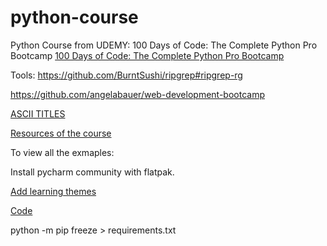 # python-course
Python Course from UDEMY:  100 Days of Code: The Complete Python Pro Bootcamp
[100 Days of Code: The Complete Python Pro Bootcamp](https://www.udemy.com/course/100-days-of-code/?couponCode=ST8MT40924)

Tools: https://github.com/BurntSushi/ripgrep#ripgrep-rg


https://github.com/angelabauer/web-development-bootcamp


[ASCII TITLES](http://patorjk.com/software/taag/#p=display&f=Graffiti&t=Type%20Something%20)


[Resources of the course](https://github.com/mschwarzmueller/angular-complete-guide-course-resources)


To view all the exmaples:

Install pycharm community with flatpak.

[Add learning themes](https://www.udemy.com/course/100-days-of-code/learn/lecture/45090307#overview)


[Code](https://replit.com/@appbrewery)


 python -m pip freeze > requirements.txt  
 
 